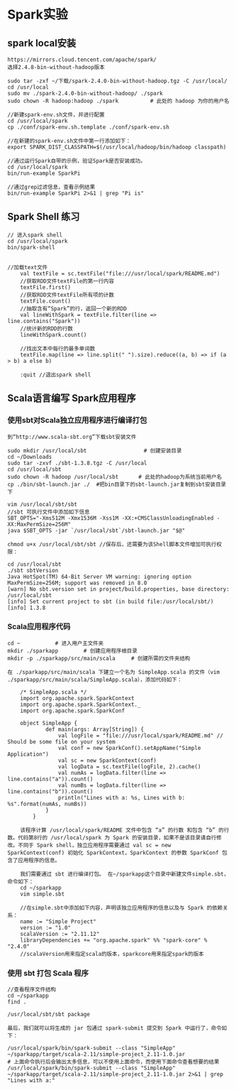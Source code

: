 # Spark实验
## spark local安装
    https://mirrors.cloud.tencent.com/apache/spark/
    选择2.4.8-bin-without-hadoop版本

    sudo tar -zxf ~/下载/spark-2.4.0-bin-without-hadoop.tgz -C /usr/local/
    cd /usr/local
    sudo mv ./spark-2.4.0-bin-without-hadoop/ ./spark
    sudo chown -R hadoop:hadoop ./spark          # 此处的 hadoop 为你的用户名 

    //新建spark-env.sh文件，并进行配置
    cd /usr/local/spark
    cp ./conf/spark-env.sh.template ./conf/spark-env.sh  

    //在新建的spark-env.sh文件中第一行添加如下：
    export SPARK_DIST_CLASSPATH=$(/usr/local/hadoop/bin/hadoop classpath)

    //通过运行Spark自带的示例，验证Spark是否安装成功。
    cd /usr/local/spark
    bin/run-example SparkPi

    //通过grep过滤信息，查看示例结果
    bin/run-example SparkPi 2>&1 | grep "Pi is"

## Spark Shell 练习
    // 进入spark shell
    cd /usr/local/spark
    bin/spark-shell


    //加载text文件
        val textFile = sc.textFile("file:///usr/local/spark/README.md")
        //获取RDD文件textFile的第一行内容
        textFile.first()
        //获取RDD文件textFile所有项的计数
        textFile.count()
        //抽取含有“Spark”的行，返回一个新的RDD
        val lineWithSpark = textFile.filter(line => line.contains("Spark"))
        //统计新的RDD的行数
        lineWithSpark.count()

        //找出文本中每行的最多单词数
        textFile.map(line => line.split(" ").size).reduce((a, b) => if (a > b) a else b)

        :quit //退出spark shell

## Scala语言编写 Spark应用程序
### 使用sbt对Scala独立应用程序进行编译打包
    到“http://www.scala-sbt.org”下载sbt安装文件

    sudo mkdir /usr/local/sbt             　　　# 创建安装目录
    cd ~/Downloads 
    sudo tar -zxvf ./sbt-1.3.8.tgz -C /usr/local 
    cd /usr/local/sbt
    sudo chown -R hadoop /usr/local/sbt  　　 # 此处的hadoop为系统当前用户名
    cp ./bin/sbt-launch.jar ./  #把bin目录下的sbt-launch.jar复制到sbt安装目录下

    vim /usr/local/sbt/sbt
    //sbt 可执行文件中添加如下信息
    SBT_OPTS="-Xms512M -Xmx1536M -Xss1M -XX:+CMSClassUnloadingEnabled -XX:MaxPermSize=256M"
    java $SBT_OPTS -jar `/usr/local/sbt`/sbt-launch.jar "$@"

    chmod u+x /usr/local/sbt/sbt //保存后，还需要为该Shell脚本文件增加可执行权限：

    cd /usr/local/sbt
    ./sbt sbtVersion
    Java HotSpot(TM) 64-Bit Server VM warning: ignoring option MaxPermSize=256M; support was removed in 8.0
    [warn] No sbt.version set in project/build.properties, base directory: /usr/local/sbt
    [info] Set current project to sbt (in build file:/usr/local/sbt/)
    [info] 1.3.8
### Scala应用程序代码
    cd ~           # 进入用户主文件夹
    mkdir ./sparkapp        # 创建应用程序根目录
    mkdir -p ./sparkapp/src/main/scala     # 创建所需的文件夹结构

    在 ./sparkapp/src/main/scala 下建立一个名为 SimpleApp.scala 的文件（vim ./sparkapp/src/main/scala/SimpleApp.scala），添加代码如下：

```
    /* SimpleApp.scala */
    import org.apache.spark.SparkContext
    import org.apache.spark.SparkContext._
    import org.apache.spark.SparkConf
    
    object SimpleApp {
            def main(args: Array[String]) {
                val logFile = "file:///usr/local/spark/README.md" // Should be some file on your system
                val conf = new SparkConf().setAppName("Simple Application")
                val sc = new SparkContext(conf)
                val logData = sc.textFile(logFile, 2).cache()
                val numAs = logData.filter(line => line.contains("a")).count()
                val numBs = logData.filter(line => line.contains("b")).count()
                println("Lines with a: %s, Lines with b: %s".format(numAs, numBs))
            }
        }

```
        该程序计算 /usr/local/spark/README 文件中包含 “a” 的行数 和包含 “b” 的行数。代码第8行的 /usr/local/spark 为 Spark 的安装目录，如果不是该目录请自行修改。不同于 Spark shell，独立应用程序需要通过 val sc = new SparkContext(conf) 初始化 SparkContext，SparkContext 的参数 SparkConf 包含了应用程序的信息。

        我们需要通过 sbt 进行编译打包。 在~/sparkapp这个目录中新建文件simple.sbt，命令如下：
        cd ~/sparkapp
        vim simple.sbt

        //在simple.sbt中添加如下内容，声明该独立应用程序的信息以及与 Spark 的依赖关系：
        name := "Simple Project"
        version := "1.0"
        scalaVersion := "2.11.12"
        libraryDependencies += "org.apache.spark" %% "spark-core" % "2.4.0"
        //scalaVersion用来指定scala的版本，sparkcore用来指定spark的版本

### 使用 sbt 打包 Scala 程序
    //查看程序文件结构
    cd ~/sparkapp
    find .

    /usr/local/sbt/sbt package

    最后，我们就可以将生成的 jar 包通过 spark-submit 提交到 Spark 中运行了，命令如下：

    /usr/local/spark/bin/spark-submit --class "SimpleApp" ~/sparkapp/target/scala-2.11/simple-project_2.11-1.0.jar
    # 上面命令执行后会输出太多信息，可以不使用上面命令，而使用下面命令查看想要的结果
    /usr/local/spark/bin/spark-submit --class "SimpleApp" ~/sparkapp/target/scala-2.11/simple-project_2.11-1.0.jar 2>&1 | grep "Lines with a:"